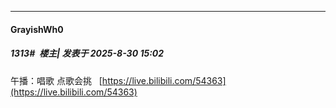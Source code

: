 ﻿
*****

####  GrayishWh0  
##### 1313#         楼主| 发表于 2025-8-30 15:02

午播：唱歌 点歌会挑   [https://live.bilibili.com/54363](https://live.bilibili.com/54363)

